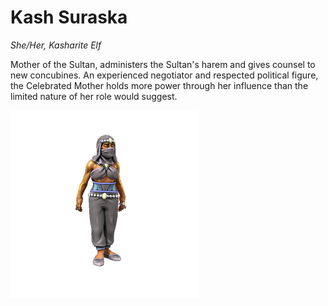 # Kash Suraska
*She/Her, Kasharite Elf*

Mother of the Sultan, administers the Sultan's harem and gives counsel to new concubines. An experienced negotiator and respected political figure, the Celebrated Mother holds more power through her influence than the limited nature of her role would suggest.

![](KashSuraska.png)
